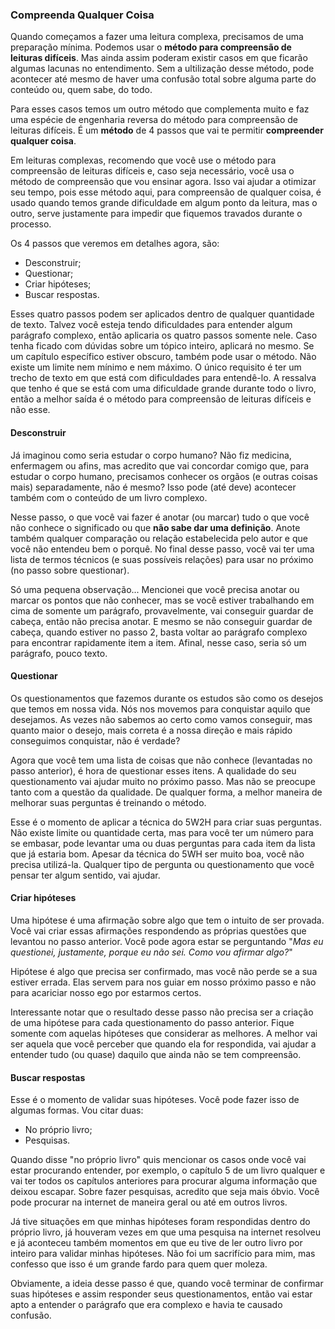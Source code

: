 ### Compreenda Qualquer Coisa

Quando começamos a fazer uma leitura complexa, precisamos de uma preparação mínima. Podemos usar o **método para compreensão de leituras difíceis**. Mas ainda assim poderam existir casos em que ficarão algumas lacunas no entendimento. Sem a ultilização desse método, pode acontecer até mesmo de haver uma confusão total sobre alguma parte do conteúdo ou, quem sabe, do todo.

Para esses casos temos um outro método que complementa muito e faz uma espécie de engenharia reversa do método para compreensão de leituras difíceis. É um **método** de 4 passos que vai te permitir **compreender qualquer coisa**. 

Em leituras complexas, recomendo que você use o método para compreensão de leituras difíceis e, caso seja necessário, você usa o método de compreensão que vou ensinar agora. Isso vai ajudar a otimizar seu tempo, pois esse método aqui, para compreensão de qualquer coisa, é usado quando temos grande dificuldade em algum ponto da leitura, mas o outro, serve justamente para impedir que fiquemos travados durante o processo.

Os 4 passos que veremos em detalhes agora, são:

* Desconstruir;
* Questionar;
* Criar hipóteses;
* Buscar respostas.

Esses quatro passos podem ser aplicados dentro de qualquer quantidade de texto. Talvez você esteja tendo dificuldades para entender algum parágrafo complexo, então aplicaria os quatro passos somente nele. Caso tenha ficado com dúvidas sobre um tópico inteiro, aplicará no mesmo. Se um capítulo específico estiver obscuro, também pode usar o método. Não existe um limite nem mínimo e nem máximo. O único requisito é ter um trecho de texto em que está com dificuldades para entendê-lo. A ressalva que tenho é que se está com uma dificuldade grande durante todo o livro, então a melhor saída é o método para compreensão de leituras difíceis e não esse.

#### Desconstruir

Já imaginou como seria estudar o corpo humano? Não fiz medicina, enfermagem ou afins, mas acredito que vai concordar comigo que, para estudar o corpo humano, precisamos conhecer os orgãos (e outras coisas mais) separadamente, não é mesmo? Isso pode (até deve) acontecer também com o conteúdo de um livro complexo.

Nesse passo, o que você vai fazer é anotar (ou marcar) tudo o que você não conhece o significado ou que **não sabe dar uma definição**. Anote também qualquer comparação ou relação estabelecida pelo autor e que você não entendeu bem o porquê. No final desse passo, você vai ter uma lista de termos técnicos (e suas possíveis relações) para usar no próximo (no passo sobre questionar). 

Só uma pequena observação... Mencionei que você precisa anotar ou marcar os pontos que não conhecer, mas se você estiver trabalhando em cima de somente um parágrafo, provavelmente, vai conseguir guardar de cabeça, então não precisa anotar. E mesmo se não conseguir guardar de cabeça, quando estiver no passo 2, basta voltar ao parágrafo complexo para encontrar rapidamente item a item. Afinal, nesse caso, seria só um parágrafo, pouco texto.

#### Questionar

Os questionamentos que fazemos durante os estudos são como os desejos que temos em nossa vida. Nós nos movemos para conquistar aquilo que desejamos. As vezes não sabemos ao certo como vamos conseguir, mas quanto maior o desejo, mais correta é a nossa direção e mais rápido conseguimos conquistar, não é verdade?

Agora que você tem uma lista de coisas que não conhece (levantadas no passo anterior), é hora de questionar esses itens. A qualidade do seu questionamento vai ajudar muito no próximo passo. Mas não se preocupe tanto com a questão da qualidade. De qualquer forma, a melhor maneira de melhorar suas perguntas é treinando o método.

Esse é o momento de aplicar a técnica do 5W2H para criar suas perguntas. Não existe limite ou quantidade certa, mas para você ter um número para se embasar, pode levantar uma ou duas perguntas para cada item da lista que já estaria bom. Apesar da técnica do 5WH ser muito boa, você não precisa utilizá-la. Qualquer tipo de pergunta ou questionamento que você pensar ter algum sentido, vai ajudar.

#### Criar hipóteses

Uma hipótese é uma afirmação sobre algo que tem o intuito de ser provada. Você vai criar essas afirmações respondendo as próprias questões que levantou no passo anterior. Você pode agora estar se perguntando "*Mas eu questionei, justamente, porque eu não sei. Como vou afirmar algo?*"

Hipótese é algo que precisa ser confirmado, mas você não perde se a sua estiver errada. Elas servem para nos guiar em nosso próximo passo e não para acariciar nosso ego por estarmos certos. 

Interessante notar que o resultado desse passo não precisa ser a criação de uma hipótese para cada questionamento do passo anterior. Fique somente com aquelas hipóteses que considerar as melhores. A melhor vai ser aquela que você perceber que quando ela for respondida, vai ajudar a entender tudo (ou quase) daquilo que ainda não se tem compreensão.

#### Buscar respostas

Esse é o momento de validar suas hipóteses. Você pode fazer isso de algumas formas. Vou citar duas:

* No próprio livro;
* Pesquisas.

Quando disse "no próprio livro" quis mencionar os casos onde você vai estar procurando entender, por exemplo, o capítulo 5 de um livro qualquer e vai ter todos os capítulos anteriores para procurar alguma informação que deixou escapar. Sobre fazer pesquisas, acredito que seja mais óbvio. Você pode procurar na internet de maneira geral ou até em outros livros.

Já tive situações em que minhas hipóteses foram respondidas dentro do próprio livro, já houveram vezes em que uma pesquisa na internet resolveu e já aconteceu também momentos em que eu tive de ler outro livro por inteiro para validar minhas hipóteses. Não foi um sacrifício para mim, mas confesso que isso é um grande fardo para quem quer moleza.

Obviamente, a ideia desse passo é que, quando você terminar de confirmar suas hipóteses e assim responder seus questionamentos, então vai estar apto a entender o parágrafo que era complexo e havia te causado confusão.
